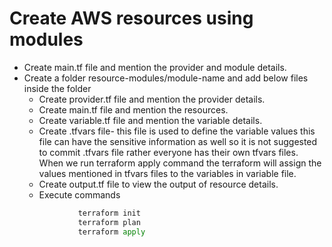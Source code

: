 # Create AWS resources using modules
- Create main.tf file and mention the provider and module details.
- Create a folder resource-modules/module-name and add below files inside the folder
    - Create provider.tf file and mention the provider details.
    - Create main.tf file and mention the resources.
    - Create variable.tf file and mention the variable details.
    - Create .tfvars file- this file is used to define the variable values this file can have the sensitive information as well so it is not suggested to commit .tfvars file rather everyone has their own tfvars files. When we run terraform apply command the terraform will assign the values mentioned in tfvars files to the variables in variable file.
    - Create output.tf file to view the output of resource details.
    - Execute commands
    ```python
                terraform init
                terraform plan
                terraform apply
    ```